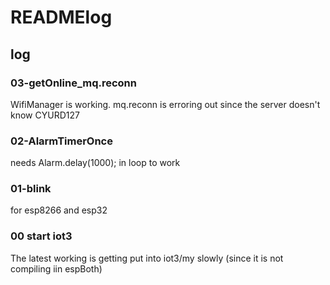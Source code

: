 # READMElog

## log

### 03-getOnline_mq.reconn
WifiManager is working. mq.reconn is erroring out since the server doesn't know CYURD127

### 02-AlarmTimerOnce
needs Alarm.delay(1000); in loop to work

### 01-blink
for esp8266 and esp32

### 00 start iot3
The latest working is getting put into iot3/my slowly (since it is not compiling iin espBoth)
